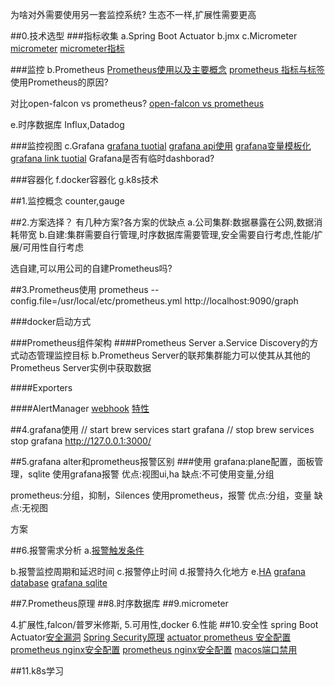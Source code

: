 为啥对外需要使用另一套监控系统?
生态不一样,扩展性需要更高

##0.技术选型
###指标收集
a.Spring Boot Actuator
b.jmx
c.Micrometer  
[micrometer](https://micrometer.io/docs)
[micrometer指标](https://www.cnblogs.com/throwable/p/13257557.html)

###监控
b.Prometheus
[Prometheus使用以及主要概念](https://www.cnblogs.com/chenqionghe/p/10494868.html)
[prometheus 指标与标签](https://prometheus.io/docs/concepts/data_model/)
使用Prometheus的原因?

对比open-falcon vs prometheus?
[open-falcon vs prometheus](https://blog.csdn.net/u012118189/article/details/103062590)

e.时序数据库
Influx,Datadog

###监控视图
c.Grafana
[grafana tuotial](https://grafana.com/tutorials/grafana-fundamentals/)
[grafana api使用](https://grafana.com/docs/grafana/latest/http_api/)
[grafana变量模板化](https://yunlzheng.gitbook.io/prometheus-book/part-ii-prometheus-jin-jie/grafana/templating)
[grafana link tuotial](https://grafana.com/docs/grafana/latest/linking/dashboard-links/)
Grafana是否有临时dashborad?

###容器化
f.docker容器化
g.k8s技术

##1.监控概念
counter,gauge

##2.方案选择？
有几种方案?各方案的优缺点
a.公司集群:数据暴露在公网,数据消耗带宽
b.自建:集群需要自行管理,时序数据库需要管理,安全需要自行考虑,性能/扩展/可用性自行考虑

选自建,可以用公司的自建Prometheus吗?

##3.Prometheus使用
prometheus --config.file=/usr/local/etc/prometheus.yml
http://localhost:9090/graph

###docker启动方式

###Prometheus组件架构
####Prometheus Server
a.Service Discovery的方式动态管理监控目标
b.Prometheus Server的联邦集群能力可以使其从其他的Prometheus Server实例中获取数据

####Exporters

####AlertManager
[webhook](https://segmentfault.com/a/1190000020249988)
[特性](https://prometheus.io/docs/alerting/latest/alertmanager/)

##4.grafana使用
// start
brew services start grafana
// stop
brew services stop grafana
http://127.0.0.1:3000/

##5.grafana alter和prometheus报警区别
###使用
grafana:plane配置，面板管理，sqlite
使用grafana报警
优点:视图ui,ha
缺点:不可使用变量,分组

prometheus:分组，抑制，Silences
使用prometheus，报警
优点:分组，变量
缺点:无视图

方案

##6.报警需求分析
a.[报警触发条件](https://grafana.com/docs/grafana/latest/alerting/)

b.报警监控周期和延迟时间
c.报警停止时间
d.报警持久化地方
e.[HA](https://grafana.com/docs/grafana/latest/administration/set-up-for-high-availability/)
[grafana database](https://grafana.com/docs/grafana/latest/administration/configuration/#database)
[grafana sqlite](https://groups.io/g/grafana/topic/where_does_grafana_2_6_store/1895528)



##7.Prometheus原理
##8.时序数据库
##9.micrometer



4.扩展性,falcon/普罗米修斯,
5.可用性,docker
6.性能
##10.安全性
spring Boot Actuator[安全漏洞](https://github.com/LandGrey/SpringBootVulExploit#0x04jolokia-logback-jndi-rce)
[Spring Security原理](https://www.cnblogs.com/zyly/p/12286285.html)
[actuator prometheus 安全配置](https://prometheus.io/docs/prometheus/latest/configuration/configuration/)
[prometheus nginx安全配置](https://prometheus.io/docs/guides/basic-auth/)
[prometheus nginx安全配置](https://www.jianshu.com/p/edd9c17d8c8b)
[macos端口禁用](https://www.cnblogs.com/easonjim/p/7819478.html)

##11.k8s学习
